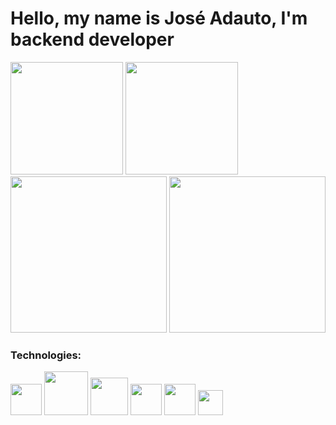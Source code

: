<h1> Hello, my name is José Adauto, I'm backend developer </h1>

<div>
<img height="180cm" src="https://github-readme-stats.vercel.app/api?username=albadauto&show_icons=true&theme=dracula">
<img height="180cm" src="https://github-readme-stats.vercel.app/api/top-langs/?username=albadauto&layout=compact&theme=dracula">
 </div>

<div>
<img src="https://i.pinimg.com/originals/31/ea/19/31ea19746dd0bcbee7a971b62a268d48.gif" height="250cm"> 
<img src="https://i.pinimg.com/originals/e4/26/70/e426702edf874b181aced1e2fa5c6cde.gif" height="250">
</div>
<h3> Technologies: </h3>

<div>
<img src="https://assets.zabbix.com/img/brands/python.svg" width="50"> 

<img src="https://www.php.net/images/logos/new-php-logo.svg" width="70">
  
<img src="https://cdn.worldvectorlogo.com/logos/codeigniter.svg" width="60">
  
<img src="https://cdn.freebiesupply.com/logos/large/2x/bootstrap-4-logo-svg-vector.svg" width="50">
  
<img src="https://icones.pro/wp-content/uploads/2021/05/icone-html-orange.png" width="50">

<img src="https://logodownload.org/wp-content/uploads/2017/04/css-3-logo-1.png" width="40">
</div>


